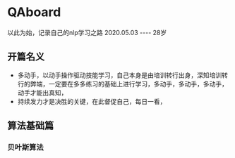 # QAboard
以此为始，记录自己的nlp学习之路
	2020.05.03 ---- 28岁
## 开篇名义

- 多动手，以动手操作驱动技能学习，自己本身是由培训转行出身，深知培训转行的弊端，一定要在多多练习的基础上进行学习，多动手，多动手，多动手，动手才能出真知，
- 持续发力才是决胜的关键，在此督促自己，每日一看，

## 算法基础篇

### 贝叶斯算法

